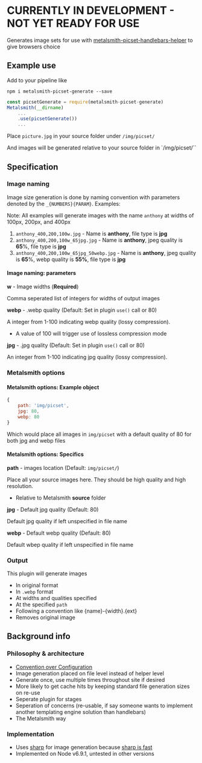 # CURRENTLY IN DEVELOPMENT - NOT YET READY FOR USE

Generates image sets for use with [metalsmith-picset-handlebars-helper](https://github.com/AnthonyAstige/metalsmith-picset-handlebars-helper) to give browsers choice

## Example use

Add to your pipeline like

`npm i metalsmith-picset-generate --save`

```javascript
const picsetGenerate = require(metalsmith-picset-generate)
Metalsmith(__dirname)
	...
	.use(picsetGenerate())
	...
```
Place `picture.jpg` in your source folder under `/img/picset/`

And images will be generated relative to your source folder in `/img/picset/``

## Specification

### Image naming

Image size generation is done by naming convention with parameters denoted by the `_{NUMBERS}{PARAM}`. Examples:

Note: All examples will generate images with the name `anthony` at widths of 100px, 200px, and 400px

1. `anthony_400,200,100w.jpg` - Name is **anthony**, file type is **jpg**
1. `anthony_400,200,100w_65jpg.jpg` - Name is **anthony**, jpeg quality is **65**%, file type is **jpg**
1. `anthony_400,200,100w_65jpg_50webp.jpg` - Name is **anthony**, jpeg quality is **65**%, webp quality is **55%**, file type is **jpg**

#### Image naming: parameters

**w** - Image widths (**Required**)

Comma seperated list of integers for widths of output images

**webp** - .webp quality (Default: Set in plugin `use()` call or 80)

A integer from 1-100 indicating webp quality (lossy compression).

* A value of 100 will trigger use of lossless compression mode

**jpg** - .jpg quality (Default: Set in plugin `use()` call or 80)

An integer from 1-100 indicating jpg quality (lossy compression).

### Metalsmith options

#### Metalsmith options: Example object

```javascript
{
	path: 'img/picset',
	jpg: 80,
	webp: 80
}
```

Which would place all images in `img/picset` with a default quality of 80 for both jpg and webp files

#### Metalsmith options: Specifics

**path** - images location (Default: `img/picset/`)

Place all your source images here. They should be high quality and high resolution.

* Relative to Metalsmith **source** folder

**jpg** - Default jpg quality (Default: 80)

Default jpg quality if left unspecified in file name

**webp** - Default webp quality (Default: 80)

Default wbep quality if left unspecified in file name

### Output

This plugin will generate images

* In original format
* In `.webp` format
* At widths and qualities specified
* At the specified `path`
* Following a convention like {name}-{width}.{ext}
* Removes original image

## Background info

### Philosophy &amp; architecture

* [Convention over Configuration](https://en.wikipedia.org/wiki/Convention_over_configuration)
* Image generation placed on file level instead of helper level
 * Generate once, use multiple times throughout site if desired
 * More likely to get cache hits by keeping standard file generation sizes on re-use
* Seperate plugin for stages
 * Seperation of concerns (re-usable, if say someone wants to implement another templating engine solution than handlebars)
 * The Metalsmith way

### Implementation

* Uses [sharp](https://github.com/lovell/sharp) for image generation because [sharp is fast](http://sharp.dimens.io/en/stable/performance/#results)
* Implemented on Node v6.9.1, untested in other versions
